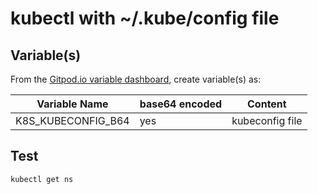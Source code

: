 # kubectl with ~/.kube/config file

## Variable(s)

From the [Gitpod.io variable dashboard](https://gitpod.io/variables), create variable(s) as:

| Variable Name  | base64 encoded | Content
|---|---|---
| K8S_KUBECONFIG_B64 | yes | kubeconfig file  

## Test

```bash
kubectl get ns
``` 
